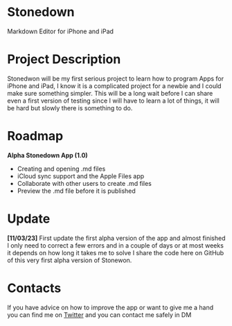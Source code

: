 # Stonedown
Markdown Editor for iPhone and iPad

# Project Description
Stonedwon will be my first serious project to learn how to program Apps for iPhone and iPad, I know it is a complicated project for a newbie and I could make sure something simpler. This will be a long wait before I can share even a first version of testing since I will have to learn a lot of things, it will be hard but slowly there is something to do.

# Roadmap
**Alpha Stonedown App (1.0)**
- Creating and opening .md files
- iCloud sync support and the Apple Files app
- Collaborate with other users to create .md files
- Preview the .md file before it is published

# Update
**[11/03/23]** First update the first alpha version of the app and almost finished I only need to correct a few errors and in a couple of days or at most weeks it depends on how long it takes me to solve I share the code here on GitHub of this very first alpha version of Stonewon.

# Contacts
If you have advice on how to improve the app or want to give me a hand you can find me on [Twitter](https://www.twitter.com/iMichaelProMax) and you can contact me safely in DM

